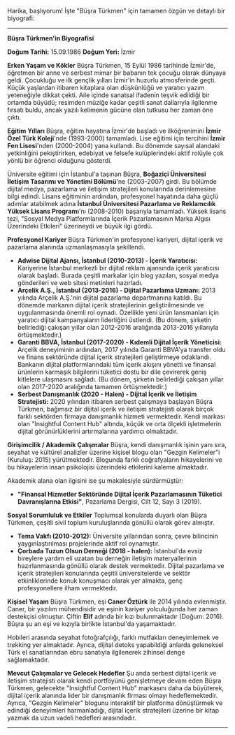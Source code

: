 Harika, başlıyorum! İşte "Büşra Türkmen" için tamamen özgün ve detaylı bir biyografi:

---

**Büşra Türkmen'in Biyografisi**

**Doğum Tarihi:** 15.09.1986
**Doğum Yeri:** İzmir

**Erken Yaşam ve Kökler**
Büşra Türkmen, 15 Eylül 1986 tarihinde İzmir'de, öğretmen bir anne ve serbest mimar bir babanın tek çocuğu olarak dünyaya geldi. Çocukluğu ve ilk gençlik yılları İzmir'in huzurlu atmosferinde geçti. Küçük yaşlardan itibaren kitaplara olan düşkünlüğü ve yaratıcı yazım yeteneğiyle dikkat çekti. Aile içinde sanatsal ifadenin teşvik edildiği bir ortamda büyüdü; resimden müziğe kadar çeşitli sanat dallarıyla ilgilenme fırsatı buldu, ancak yazılı kelimenin gücüne olan tutkusu her zaman öne çıktı.

**Eğitim Yılları**
Büşra, eğitim hayatına İzmir'de başladı ve ilköğrenimini **İzmir Özel Türk Koleji**'nde (1993-2000) tamamladı. Lise eğitimi için tercihini **İzmir Fen Lisesi**'nden (2000-2004) yana kullandı. Bu dönemde sayısal alandaki yetkinliğini pekiştirirken, edebiyat ve felsefe kulüplerindeki aktif rolüyle çok yönlü bir öğrenci olduğunu gösterdi.

Üniversite eğitimi için İstanbul'a taşınan Büşra, **Boğaziçi Üniversitesi İletişim Tasarımı ve Yönetimi Bölümü**'ne (2003-2007) girdi. Bu bölümde dijital medya, pazarlama ve iletişim stratejileri konularında derinlemesine bilgi edindi. Lisans eğitiminin ardından, profesyonel hayatında daha güçlü adımlar atabilmek adına **İstanbul Üniversitesi Pazarlama ve Reklamcılık Yüksek Lisans Programı**'nı (2008-2010) başarıyla tamamladı. Yüksek lisans tezi, "Sosyal Medya Platformlarında İçerik Pazarlamasının Marka Algısı Üzerindeki Etkileri" üzerineydi ve büyük ilgi gördü.

**Profesyonel Kariyer**
Büşra Türkmen'in profesyonel kariyeri, dijital içerik ve pazarlama alanında uzmanlaşmasıyla şekillendi.

*   **Adwise Dijital Ajansı, İstanbul (2010-2013) - İçerik Yaratıcısı:** Kariyerine İstanbul merkezli bir dijital reklam ajansında içerik yaratıcısı olarak başladı. Burada çeşitli markalar için blog yazıları, sosyal medya gönderileri ve web sitesi metinleri hazırladı.
*   **Arçelik A.Ş., İstanbul (2013-2016) - Dijital Pazarlama Uzmanı:** 2013 yılında Arçelik A.Ş.'nin dijital pazarlama departmanına katıldı. Bu dönemde markanın dijital içerik stratejilerinin geliştirilmesinde ve uygulanmasında önemli rol oynadı. Özellikle yeni ürün lansmanları için yaratıcı dijital kampanyaların liderliğini üstlendi. (Bu dönem, şirketin belirlediği çakışan yıllar olan 2012-2016 aralığında 2013-2016 yıllarıyla örtüşmektedir.)
*   **Garanti BBVA, İstanbul (2017-2020) - Kıdemli Dijital İçerik Yöneticisi:** Arçelik deneyiminin ardından, 2017 yılında Garanti BBVA'ya transfer oldu ve finans sektöründe dijital içerik stratejileri geliştirmeye odaklandı. Bankanın dijital platformlarındaki tüm içerik akışını yönetti ve finansal ürünlerin karmaşık bilgilerini tüketici dostu bir dile çevirerek geniş kitlelere ulaşmasını sağladı. (Bu dönem, şirketin belirlediği çakışan yıllar olan 2017-2020 aralığında tamamen örtüşmektedir.)
*   **Serbest Danışmanlık (2020 - Halen) - Dijital İçerik ve İletişim Stratejisti:** 2020 yılından itibaren serbest çalışmaya başlayan Büşra Türkmen, bağımsız bir dijital içerik ve iletişim stratejisti olarak birçok farklı sektörden firmaya danışmanlık hizmeti vermektedir. Kendi markası olan "Insightful Content Hub" altında, küçük ve orta ölçekli işletmelerin dijital görünürlüklerini artırmalarına yardımcı olmaktadır.

**Girişimcilik / Akademik Çalışmalar**
Büşra, kendi danışmanlık işinin yanı sıra, seyahat ve kültürel analizler üzerine kişisel blogu olan "Gezgin Kelimeler"i (Kuruluş: 2015) yürütmektedir. Blogunda farklı coğrafyaların hikayelerini ve bu hikayelerin insan psikolojisi üzerindeki etkilerini kaleme almaktadır.

Akademik alana olan ilgisini ise şu makalesiyle sürdürmüştür:
*   **"Finansal Hizmetler Sektöründe Dijital İçerik Pazarlamasının Tüketici Davranışlarına Etkisi"**, Pazarlama Dergisi, Cilt 12, Sayı 3 (2019).

**Sosyal Sorumluluk ve Etkiler**
Toplumsal konularda duyarlı olan Büşra Türkmen, çeşitli sivil toplum kuruluşlarında gönüllü olarak görev almıştır.
*   **Tema Vakfı (2010-2012):** Üniversite yıllarından sonra, çevre bilincinin yaygınlaştırılması projelerinde aktif rol oynamıştır.
*   **Çorbada Tuzun Olsun Derneği (2018 - halen):** İstanbul'da evsiz bireylere yardım eli uzatan bu derneğin iletişim materyallerinin hazırlanmasında gönüllü olarak destek vermektedir.
Dijital pazarlama ve içerik stratejileri konularında çeşitli üniversitelerde ve sektör etkinliklerinde konuk konuşmacı olarak yer almakta, genç profesyonellere ilham vermektedir.

**Kişisel Yaşam**
Büşra Türkmen, eşi **Caner Öztürk** ile 2014 yılında evlenmiştir. Caner, bir yazılım mühendisidir ve eşinin kariyer yolculuğunda her zaman destekçisi olmuştur. Çiftin **Elif** adında bir kızı bulunmaktadır (Doğum: 2016). Büşra şu an eşi ve kızıyla birlikte İstanbul'da yaşamaktadır.

Hobileri arasında seyahat fotoğrafçılığı, farklı mutfakları deneyimlemek ve trekking yer almaktadır. Ayrıca, dijital detoks yapabildiği anlarda geleneksel Türk el sanatlarından ebru sanatıyla ilgilenerek zihinsel denge sağlamaktadır.

**Mevcut Çalışmalar ve Gelecek Hedefler**
Şu anda serbest dijital içerik ve iletişim stratejisti olarak kendi portföyünü genişletmeye devam eden Büşra Türkmen, gelecekte "Insightful Content Hub" markasını daha da büyüterek, dijital içerik alanında lider bir danışmanlık firması olmayı hedeflemektedir. Ayrıca, "Gezgin Kelimeler" blogunu interaktif bir platforma dönüştürmek ve edindiği deneyimleri harmanladığı, dijital içerik stratejileri üzerine bir kitap yazmak da uzun vadeli hedefleri arasındadır.

---